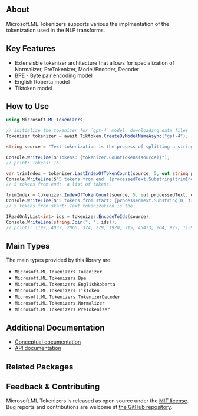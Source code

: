 ## About

Microsoft.ML.Tokenizers supports various the implmentation of the tokenization used in the NLP transforms.

## Key Features

* Extensisble tokenizer architecture that allows for specialization of Normalizer, PreTokenizer, Model/Encoder, Decoder
* BPE - Byte pair encoding model
* English Roberta model
* Tiktoken model

## How to Use

```c#
using Microsoft.ML.Tokenizers;

// initialize the tokenizer for `gpt-4` model, downloading data files
Tokenizer tokenizer = await Tiktoken.CreateByModelNameAsync("gpt-4");

string source = "Text tokenization is the process of splitting a string into a list of tokens.";

Console.WriteLine($"Tokens: {tokenizer.CountTokens(source)}");
// print: Tokens: 16

var trimIndex = tokenizer.LastIndexOfTokenCount(source, 5, out string processedText, out _);
Console.WriteLine($"5 tokens from end: {processedText.Substring(trimIndex)}");
// 5 tokens from end:  a list of tokens.

trimIndex = tokenizer.IndexOfTokenCount(source, 5, out processedText, out _);
Console.WriteLine($"5 tokens from start: {processedText.Substring(0, trimIndex)}");
// 5 tokens from start: Text tokenization is the

IReadOnlyList<int> ids = tokenizer.EncodeToIds(source);
Console.WriteLine(string.Join(", ", ids));
// prints: 1199, 4037, 2065, 374, 279, 1920, 315, 45473, 264, 925, 1139, 264, 1160, 315, 11460, 13
```

## Main Types

The main types provided by this library are:

* `Microsoft.ML.Tokenizers.Tokenizer`
* `Microsoft.ML.Tokenizers.Bpe`
* `Microsoft.ML.Tokenizers.EnglishRoberta`
* `Microsoft.ML.Tokenizers.TikToken`
* `Microsoft.ML.Tokenizers.TokenizerDecoder`
* `Microsoft.ML.Tokenizers.Normalizer`
* `Microsoft.ML.Tokenizers.PreTokenizer`

## Additional Documentation

* [Conceptual documentation](TODO)
* [API documentation](https://learn.microsoft.com/en-us/dotnet/api/microsoft.ml.tokenizers)

## Related Packages

<!-- The related packages associated with this package -->

## Feedback & Contributing

Microsoft.ML.Tokenizers is released as open source under the [MIT license](https://licenses.nuget.org/MIT). Bug reports and contributions are welcome at [the GitHub repository](https://github.com/dotnet/machinelearning).